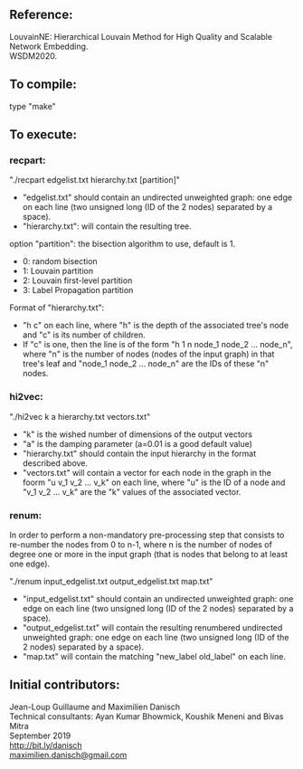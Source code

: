 ## Reference:

LouvainNE: Hierarchical Louvain Method for High Quality and Scalable Network Embedding.  
WSDM2020.

## To compile:

type "make"

## To execute:

### recpart:

"./recpart edgelist.txt hierarchy.txt [partition]"
- "edgelist.txt" should contain an undirected unweighted graph: one edge on each line (two unsigned long (ID of the 2 nodes) separated by a space).
- "hierarchy.txt": will contain the resulting tree.

option "partition": the bisection algorithm to use, default is 1.
- 0: random bisection
- 1: Louvain partition  
- 2: Louvain first-level partition  
- 3: Label Propagation partition

Format of "hierarchy.txt":
- "h c" on each line, where "h" is the depth of the associated tree's node and "c" is its number of children.
- If "c" is one, then the line is of the form "h 1 n node_1 node_2 ... node_n", where "n" is the number of nodes (nodes of the input graph) in that tree's leaf and "node_1 node_2 ... node_n" are the IDs of these "n" nodes.

### hi2vec:

"./hi2vec k a hierarchy.txt vectors.txt"
- "k" is the wished number of dimensions of the output vectors
- "a" is the damping parameter (a=0.01 is a good default value)
- "hierarchy.txt" should contain the input hierarchy in the format described above.
- "vectors.txt" will contain a vector for each node in the graph in the foorm "u v_1 v_2 ... v_k" on each line, where "u" is the ID of a node and "v_1 v_2 ... v_k" are the "k" values of the associated vector.

### renum:

In order to perform a non-mandatory pre-processing step that consists to re-number the nodes from 0 to n-1, where n is the number of nodes of degree one or more in the input graph (that is nodes that belong to at least one edge).

"./renum input_edgelist.txt output_edgelist.txt map.txt"
- "input_edgelist.txt" should contain an undirected unweighted graph: one edge on each line (two unsigned long (ID of the 2 nodes) separated by a space).
- "output_edgelist.txt" will contain the resulting renumbered undirected unweighted graph: one edge on each line (two unsigned long (ID of the 2 nodes) separated by a space).
- "map.txt" will contain the matching "new_label old_label" on each line.

## Initial contributors:  

Jean-Loup Guillaume and Maximilien Danisch  
Technical consultants: Ayan Kumar Bhowmick, Koushik Meneni and Bivas Mitra  
September 2019  
http://bit.ly/danisch  
maximilien.danisch@gmail.com
